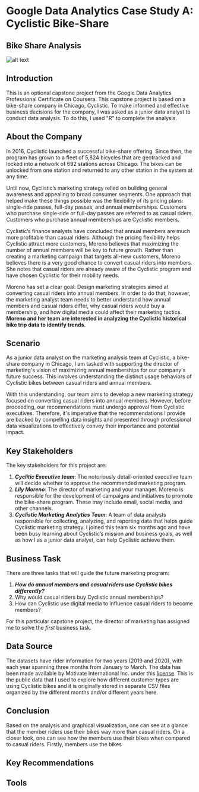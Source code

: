 # Google Data Analytics Case Study A: Cyclistic Bike-Share

## Bike Share Analysis

![alt text](https://st2.depositphotos.com/2577713/9515/i/450/depositphotos_95150652-stock-photo-vienna-public-bikes-in-the.jpg)

## Introduction
This is an optional capstone project from the Google Data Analytics Professional Certificate on Coursera.
This capstone project is based on a bike-share company in Chicago, Cyclistic. To make informed and effective business decisions for the company,  I  was asked as a junior data analyst to conduct data analysis. 
To do this, I used "R" to complete the analysis.

## About the Company
In 2016, Cyclistic launched a successful bike-share offering. Since then, the program has grown to a fleet of 5,824 bicycles that are geotracked and locked into a network of 692 stations across Chicago. The bikes can be unlocked from one station and returned to any other station in the system at any time.

Until now, Cyclistic’s marketing strategy relied on building general awareness and appealing to broad consumer segments. One approach that helped make these things possible was the flexibility of its pricing plans: single-ride passes, full-day passes, and annual memberships. Customers who purchase single-ride or full-day passes are referred to as casual riders. Customers who purchase annual memberships are Cyclistic members.

Cyclistic’s finance analysts have concluded that annual members are much more profitable than casual riders. Although the pricing flexibility helps Cyclistic attract more customers, Moreno believes that maximizing the number of annual members will be key to future growth. Rather than creating a marketing campaign that targets all-new customers, Moreno believes there is a very good chance to convert casual riders into members. She notes that casual riders are already aware of the Cyclistic program and have chosen Cyclistic for their mobility needs.

Moreno has set a clear goal: Design marketing strategies aimed at converting casual riders into annual members. In order to do that, however, the marketing analyst team needs to better understand how annual members and casual riders differ, why casual riders would buy a membership, and how digital media could affect their marketing tactics. **Moreno and her team are interested in analyzing the Cyclistic historical bike trip data to identify trends.**

## Scenario
As a junior data analyst on the marketing analysis team at Cyclistic, a bike-share company in Chicago, I am tasked with supporting the director of marketing's vision of maximizing annual memberships for our company's future success. This involves understanding the distinct usage behaviors of Cyclistic bikes between casual riders and annual members.

With this understanding, our team aims to develop a new marketing strategy focused on converting casual riders into annual members. However, before proceeding, our recommendations must undergo approval from Cyclistic executives. Therefore, it's imperative that the recommendations I provide are backed by compelling data insights and presented through professional data visualizations to effectively convey their importance and potential impact.

## Key Stakeholders
The key stakeholders for this project are:

1. _**Cyclitic Executive team**_: The notoriously detail-oriented executive team will decide whether to approve the recommended marketing program.
2. _**Lily Moreno**_: The director of marketing and your manager. Moreno is responsible for the development of campaigns and initiatives to promote the bike-share program. These may include email, social media, and other channels.
3. _**Cyclistic Marketing Analytics Team**_: A team of data analysts responsible for collecting, analyzing, and reporting data that helps guide Cyclistic marketing strategy. I joined this team six months ago and have been busy learning about Cyclistic’s
mission and business goals, as well as how I as a junior data analyst, can help Cyclistic achieve them.

## Business Task
There are three tasks that will guide the future marketing program:
1. _**How do annual members and casual riders use Cyclistic bikes differently?**_
2. Why would casual riders buy Cyclistic annual memberships?
3. How can Cyclistic use digital media to influence casual riders to become members?

For this particular capstone project, the director of marketing has assigned me to solve the _first_ business task. 

## Data Source
The datasets have rider information for two years (2019 and 2020), with each year spanning three months from January to March. The data has been made available by Motivate International Inc. under this [license](https://divvybikes.com/data-license-agreement). This is the public data that I used to explore how different customer types are using Cyclistic bikes and it is originally stored in separate CSV files organized by the different months and/or different years here.

## Conclusion
Based on the analysis and graphical visualization, one can see at a glance that the member riders use their bikes way more than casual riders. On a closer look, one can see how the members use their bikes when compared to casual riders. Firstly, members use the bikes 
## Key Recommendations 

## Tools
